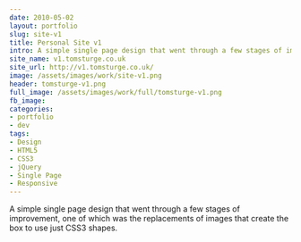 ```yaml
---
date: 2010-05-02
layout: portfolio
slug: site-v1
title: Personal Site v1
intro: A simple single page design that went through a few stages of improvement, one of which was the replacements of images that create the box to use just CSS3 shapes.
site_name: v1.tomsturge.co.uk
site_url: http://v1.tomsturge.co.uk/
image: /assets/images/work/site-v1.png
header: tomsturge-v1.png
full_image: /assets/images/work/full/tomsturge-v1.png
fb_image:
categories:
- portfolio
- dev
tags:
- Design
- HTML5
- CSS3
- jQuery
- Single Page
- Responsive
---
```

A simple single page design that went through a few stages of improvement, one of which was the replacements of images that create the box to use just CSS3 shapes.